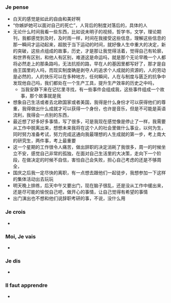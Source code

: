 ### Je pense
- 白天的感觉是如此的自由和美好啊
- “你嫉妒她可以面对自己的死亡”，人背后的制度对落后的，具体的人
- 无论什么时间我看一些东西，比如说未明子的视频，哲学书，文学，理论期刊，我都感觉到及时，及时雨一样，时间在我接受这些信息，理解这些信息的那一瞬间才运动起来，超脱于当下运动的时间，就好像人生中重大的决定，新的突破，这些点组成的故事，历史，才是那让我觉得活着，觉得自己有轮廓，和世界有区别，和他人有区别，难道这是命运吗，就是那个无论早晚一个人都将必然走上的那条路吗，无法抗拒的路，早在人的基因里都写好了，那才是自由王国里的人吗，而现实制度确是剥夺人的追求个人成就的资源的，人的劳动是必然的，人的快乐可以在多种地方，任何瞬间，人在与制度与匮乏的抗争中发现他自己吗，我们都处在一个生产工具，提升生产效率的历史之中吗，
	- 当我安静下来在记忆里寻找，有一些事件会组成我，这些事件组成一个故事，那个故事就是我
- 想象自己生活或者去北欧国家或者美国，我得是什么身份才可以获得他们的尊重，我得做出什么成就才可以获得一个身份，也许是音乐，但是不可能是英语流利，我得会一点别的东西，
- 最近想了好多好多事情，写了很多，可是我现在感觉像是停止了一样，我需要从工作中脱离出来，想想未来我将在这个人的社会里做什么事业，以何为生，同时努力准备考试，努力完成这通向我最理想的人生成就的第一步，考上南大的研究生，两件事，考上最重要
- 这一个星期的工作很令人痛苦，做出辞职的决定消耗了我很多，周一的时候坐立不安，感觉自己非常的孤独，在面对自己生活里的大决策，走向下一个阶段，在做决定的时候不自信，害怕自己会失败，担心自己考虑的还是不够周全，
- 国庆之后我一定尽快的离职，有一点想去跟他们一起徒步，我想参加一下这样的集体活动出去玩玩
- 明天晚上排练，后天中午又要出门，现在脑子很乱，还是没从工作中缓出来，还是尽可能的愉悦自己吧，做开心的事情，让自己觉得有希望的事情
- 出门演出也不想和他们说辞职考研的事，不说，没什么用






### Je crois
- 


### Moi, Je vais
- 


### Je dis
- 


### Il faut apprendre
- 